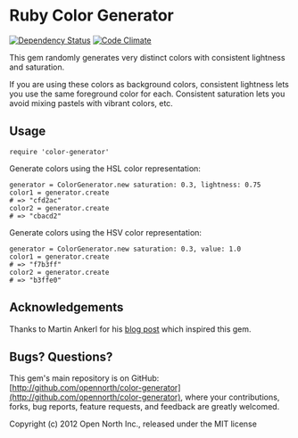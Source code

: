 # Ruby Color Generator

[![Dependency Status](https://gemnasium.com/opennorth/color-generator.png)](https://gemnasium.com/opennorth/color-generator)
[![Code Climate](https://codeclimate.com/badge.png)](https://codeclimate.com/github/opennorth/color-generator)

This gem randomly generates very distinct colors with consistent lightness and saturation.

If you are using these colors as background colors, consistent lightness lets you use the same foreground color for each. Consistent saturation lets you avoid mixing pastels with vibrant colors, etc.

## Usage

    require 'color-generator'

Generate colors using the HSL color representation:

    generator = ColorGenerator.new saturation: 0.3, lightness: 0.75
    color1 = generator.create
    # => "cfd2ac"
    color2 = generator.create
    # => "cbacd2"

Generate colors using the HSV color representation:

    generator = ColorGenerator.new saturation: 0.3, value: 1.0
    color1 = generator.create
    # => "f7b3ff"
    color2 = generator.create
    # => "b3ffe0"

## Acknowledgements

Thanks to Martin Ankerl for his [blog post](http://martin.ankerl.com/2009/12/09/how-to-create-random-colors-programmatically/) which inspired this gem.

## Bugs? Questions?

This gem's main repository is on GitHub: [http://github.com/opennorth/color-generator](http://github.com/opennorth/color-generator), where your contributions, forks, bug reports, feature requests, and feedback are greatly welcomed.

Copyright (c) 2012 Open North Inc., released under the MIT license
